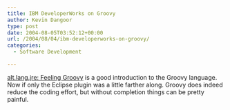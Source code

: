 ```yaml
---
title: IBM DeveloperWorks on Groovy
author: Kevin Dangoor
type: post
date: 2004-08-05T03:52:12+00:00
url: /2004/08/04/ibm-developerworks-on-groovy/
categories:
  - Software Development

---
```

[alt.lang.jre: Feeling Groovy][1] is a good introduction to the Groovy language. Now if only the Eclipse plugin was a little farther along. Groovy does indeed reduce the coding effort, but without completion things can be pretty painful.

 [1]: http://www-106.ibm.com/developerworks/library/j-alj08034.html?ca=drs-j3204 "alt.lang.jre: Feeling Groovy"
